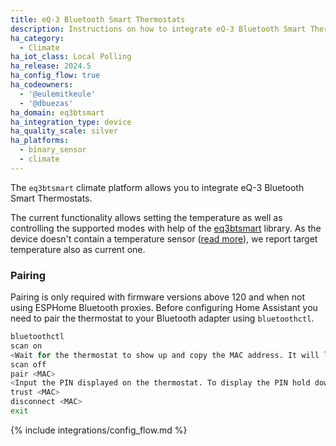 ```yaml
---
title: eQ-3 Bluetooth Smart Thermostats
description: Instructions on how to integrate eQ-3 Bluetooth Smart Thermostats into Home Assistant.
ha_category:
  - Climate
ha_iot_class: Local Polling
ha_release: 2024.5
ha_config_flow: true
ha_codeowners:
  - '@eulemitkeule'
  - '@dbuezas'
ha_domain: eq3btsmart
ha_integration_type: device
ha_quality_scale: silver
ha_platforms:
  - binary_sensor
  - climate
---
```


The `eq3btsmart` climate platform allows you to integrate eQ-3 Bluetooth Smart Thermostats.

The current functionality allows setting the temperature as well as controlling the supported modes with help of the [eq3btsmart](https://github.com/eulemitkeule/eq3btsmart) library.
As the device doesn't contain a temperature sensor ([read more](https://forum.fhem.de/index.php/topic,39308.15.html)), we report target temperature also as current one.

### Pairing

Pairing is only required with firmware versions above 120 and when not using ESPHome Bluetooth proxies.
Before configuring Home Assistant you need to pair the thermostat to your Bluetooth adapter using `bluetoothctl`.

```bash
bluetoothctl
scan on
<Wait for the thermostat to show up and copy the MAC address. It will look something like this: [NEW] Device 00:1A:23:27:F8:4E CC-RT-BLE>
scan off
pair <MAC>
<Input the PIN displayed on the thermostat. To display the PIN hold down the main button.>
trust <MAC>
disconnect <MAC>
exit
```

{% include integrations/config_flow.md %}
